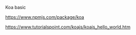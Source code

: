 Koa basic

https://www.npmjs.com/package/koa

https://www.tutorialspoint.com/koajs/koajs_hello_world.htm